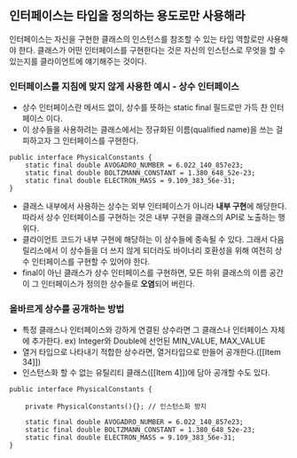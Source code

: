 ## 인터페이스는 타입을 정의하는 용도로만 사용해라

인터페이스는 자신을 구현한 클래스의 인스턴스를 참조할 수 있는 타입 역할로만 사용해야 한다.
클래스가 어떤 인터페이스를 구현한다는 것은 자신의 인스턴스로 무엇을 할 수 있는지를 클라이언트에 얘기해주는 것이다.

### 인터페이스를 지침에 맞지 않게 사용한 예시 - 상수 인터페이스

- 상수 인터페이스란 메서드 없이, 상수를 뜻하는 static final 필드로만 가득 찬 인터페이스 이다.
- 이 상수들을 사용하려는 클래스에서는 정규화된 이름(qualified name)을 쓰는 걸 피하고자 그 인터페이스를 구현한다.

```
public interface PhysicalConstants { 
	static final double AVOGADRO_NUMBER = 6.022_140_857e23; 
	static final double BOLTZMANN_CONSTANT = 1.380_648_52e-23;  
	static final double ELECTRON_MASS = 9.109_383_56e-31; 
}
```

- 클래스 내부에서 사용하는 상수는 외부 인터페이스가 아니라 **내부 구현**에 해당한다. 따라서 상수 인터페이스를 구현하는 것은 내부 구현을 클래스의 API로 노출하는 행위다.
- 클라이언트 코드가 내부 구현에 해당하는 이 상수들에 종속될 수 있다. 그래서 다음 릴리스에서 이 상수들을 더 쓰지 않게 되더라도 바이너리 호환성을 위해 여전히 상수 인터페이스를 구현할 수 있어야 한다.
- final이 아닌 클래스가 상수 인터페이스를 구현하면, 모든 하위 클래스의 이름 공간이 그 인터페이스가 정의한 상수들로 **오염**되어 버린다.

### 올바르게 상수를 공개하는 방법

- 특정 클래스나 인터페이스와 강하게 연결된 상수라면 그 클래스나 인터페이스 자체에 추가한다. ex) Integer와 Double에 선언된 MIN_VALUE, MAX_VALUE
- 열거 타입으로 나타내기 적합한 상수라면, 열거타입으로 만들어 공개한다.([[Item 34]])
- 인스턴스화 할 수 없는 유틸리티 클래스([[Item 4]])에 담아 공개할 수도 있다.

```
public interface PhysicalConstants { 
	
	private PhysicalConstants(){}; // 인스턴스화 방지
		
	static final double AVOGADRO_NUMBER = 6.022_140_857e23; 
	static final double BOLTZMANN_CONSTANT = 1.380_648_52e-23;  
	static final double ELECTRON_MASS = 9.109_383_56e-31; 
}
```
